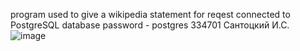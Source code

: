 program used to give a wikipedia statement for reqest
connected to PostgreSQL database
password - postgres
334701
Сантоцкий И.С.
![image](https://github.com/user-attachments/assets/276d446b-c8e0-422c-a6c2-2f4f548c1815)
